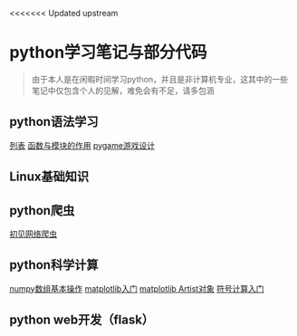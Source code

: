<<<<<<< Updated upstream
# python学习笔记与部分代码
>由于本人是在闲暇时间学习python，并且是非计算机专业，这其中的一些笔记中仅包含个人的见解，难免会有不足，请多包涵
## python语法学习
[列表](https://github.com/zhufeng2/Python/blob/master/%E5%9F%BA%E7%A1%80/%E5%88%97%E8%A1%A8.md)
[函数与模块的作用](https://github.com/zhufeng2/Python/blob/master/%E5%9F%BA%E7%A1%80/%E5%87%BD%E6%95%B0%E5%92%8C%E6%A8%A1%E5%9D%97%E7%9A%84%E4%BD%9C%E7%94%A8.md)
[pygame游戏设计](https://github.com/zhufeng2/Python/tree/master/pygame%E6%B8%B8%E6%88%8F%E8%AE%BE%E8%AE%A1)
## Linux基础知识
## python爬虫
[初见网络爬虫](https://github.com/zhufeng2/Python/blob/master/%E7%88%AC%E8%99%AB/%E7%AC%94%E8%AE%B0/%E5%88%9D%E8%A7%81%E7%BD%91%E7%BB%9C%E7%88%AC%E8%99%AB.md)
## python科学计算
[numpy数组基本操作](https://github.com/zhufeng2/Python/blob/master/%E7%A7%91%E5%AD%A6%E8%AE%A1%E7%AE%97/numpy%E6%95%B0%E7%BB%84%E6%93%8D%E4%BD%9C.md)
[matplotlib入门](https://github.com/zhufeng2/Python/blob/master/%E7%A7%91%E5%AD%A6%E8%AE%A1%E7%AE%97/matplotlib%E5%85%A5%E9%97%A8.md)
[matplotlib Artist对象](https://github.com/zhufeng2/Python/blob/master/%E7%A7%91%E5%AD%A6%E8%AE%A1%E7%AE%97/%E7%BB%98%E5%9B%BEArtist%E5%AF%B9%E8%B1%A1.md)
[符号计算入门](https://github.com/zhufeng2/Python/blob/master/%E7%A7%91%E5%AD%A6%E8%AE%A1%E7%AE%97/%E7%AC%A6%E5%8F%B7%E8%AE%A1%E7%AE%97.md)
## python web开发（flask）

